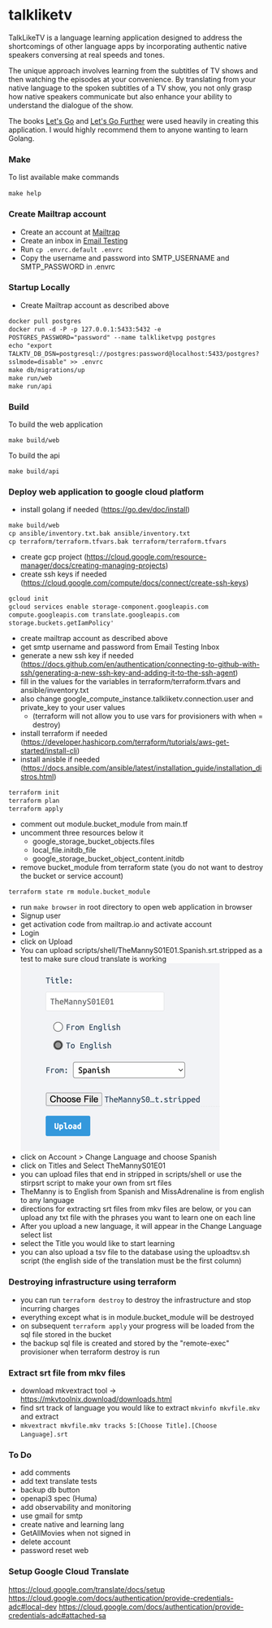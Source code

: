 # talkliketv

TalkLikeTV is a language learning application designed to address the shortcomings of other language apps by incorporating authentic native speakers conversing at real speeds and tones.

The unique approach involves learning from the subtitles of TV shows and then watching the episodes at your convenience. By translating from your native language to the spoken subtitles of a TV show, you not only grasp how native speakers communicate but also enhance your ability to understand the dialogue of the show.

The books [Let's Go](https://lets-go.alexedwards.net/) and [Let's Go Further](https://lets-go-further.alexedwards.net/) were used heavily in creating this application. I would highly recommend them to anyone wanting to learn Golang.

### Make

To list available make commands

`make help`

### Create Mailtrap account

- Create an account at [Mailtrap](https://mailtrap.io/)
- Create an inbox in [Email Testing](https://mailtrap.io/inboxes)
- Run `cp .envrc.default .envrc`
- Copy the username and password into SMTP_USERNAME and SMTP_PASSWORD in .envrc

### Startup Locally

- Create Mailtrap account as described above
```
docker pull postgres
docker run -d -P -p 127.0.0.1:5433:5432 -e POSTGRES_PASSWORD="password" --name talkliketvpg postgres
echo "export TALKTV_DB_DSN=postgresql://postgres:password@localhost:5433/postgres?sslmode=disable" >> .envrc
make db/migrations/up
make run/web
make run/api
```

### Build

To build the web application
```
make build/web
```

To build the api
```
make build/api
```

### Deploy web application to google cloud platform

- install golang if needed (https://go.dev/doc/install)
```shell
make build/web
cp ansible/inventory.txt.bak ansible/inventory.txt
cp terraform/terraform.tfvars.bak terraform/terraform.tfvars
```
- create gcp project (https://cloud.google.com/resource-manager/docs/creating-managing-projects)
- create ssh keys if needed (https://cloud.google.com/compute/docs/connect/create-ssh-keys)
```shell
gcloud init
gcloud services enable storage-component.googleapis.com  compute.googleapis.com translate.googleapis.com storage.buckets.getIamPolicy'
```
- create mailtrap account as described above
- get smtp username and password from Email Testing Inbox
- generate a new ssh key if needed (https://docs.github.com/en/authentication/connecting-to-github-with-ssh/generating-a-new-ssh-key-and-adding-it-to-the-ssh-agent)
- fill in the values for the variables in terraform/terraform.tfvars and ansible/inventory.txt
- also change google_compute_instance.talkliketv.connection.user and private_key to your user values
  - (terraform will not allow you to use vars for provisioners with when = destroy)
- install terraform if needed (https://developer.hashicorp.com/terraform/tutorials/aws-get-started/install-cli)
- install anisble if needed (https://docs.ansible.com/ansible/latest/installation_guide/installation_distros.html)
```shell
terraform init
terraform plan
terraform apply
```
- comment out module.bucket_module from main.tf
- uncomment three resources below it
  - google_storage_bucket_objects.files
  - local_file.initdb_file
  - google_storage_bucket_object_content.initdb
- remove bucket_module from terraform state (you do not want to destroy the bucket or service account)
```shell
terraform state rm module.bucket_module
```
- run `make browser` in root directory to open web application in browser
- Signup user
- get activation code from mailtrap.io and activate account
- Login
- click on Upload
- You can upload scripts/shell/TheMannyS01E01.Spanish.srt.stripped as a test to make sure cloud translate is working
![img.png](readme_images/img.png)
- click on Account > Change Language and choose Spanish
- click on Titles and Select TheMannyS01E01
- you can upload files that end in stripped in scripts/shell or use the stirpsrt script to make your own from srt files
- TheManny is to English from Spanish and MissAdrenaline is from english to any language
- directions for extracting srt files from mkv files are below, or you can upload any txt file with the phrases you want to learn one on each line
- After you upload a new language, it will appear in the Change Language select list 
- select the Title you would like to start learning
- you can also upload a tsv file to the database using the uploadtsv.sh script (the english side of the translation must be the first column)

### Destroying infrastructure using terraform

- you can run `terraform destroy` to destroy the infrastructure and stop incurring charges
- everything except what is in module.bucket_module will be destroyed
- on subsequent `terraform apply` your progress will be loaded from the sql file stored in the bucket
- the backup sql file is created and stored by the "remote-exec" provisioner when terraform destroy is run

### Extract srt file from mkv files

- download mkvextract tool -> https://mkvtoolnix.download/downloads.html
- find srt track of language you would like to extract `mkvinfo mkvfile.mkv` and extract
- `mkvextract mkvfile.mkv tracks 5:[Choose Title].[Choose Language].srt`

### To Do

- add comments
- add text translate tests
- backup db button
- openapi3 spec (Huma)
- add observability and monitoring
- use gmail for smtp
- create native and learning lang
- GetAllMovies when not signed in
- delete account
- password reset web

### Setup Google Cloud Translate

https://cloud.google.com/translate/docs/setup
https://cloud.google.com/docs/authentication/provide-credentials-adc#local-dev
https://cloud.google.com/docs/authentication/provide-credentials-adc#attached-sa
